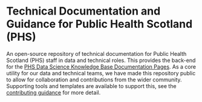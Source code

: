 # Technical Documentation and Guidance for Public Health Scotland (PHS)

An open-source repository of technical documentation for Public Health Scotland (PHS) staff in data and technical roles. This provides the back-end for the [PHS Data Science Knowledge Base Documentation Pages](https://public-health-scotland.github.io/knowledge-base/docs). As a core utility for our data and technical teams, we have made this repository public to allow for collaboration and contributions from the wider community. Supporting tools and templates are available to support this, see the [contributing guidance](CONTRIBUTING.md) for more detail.
